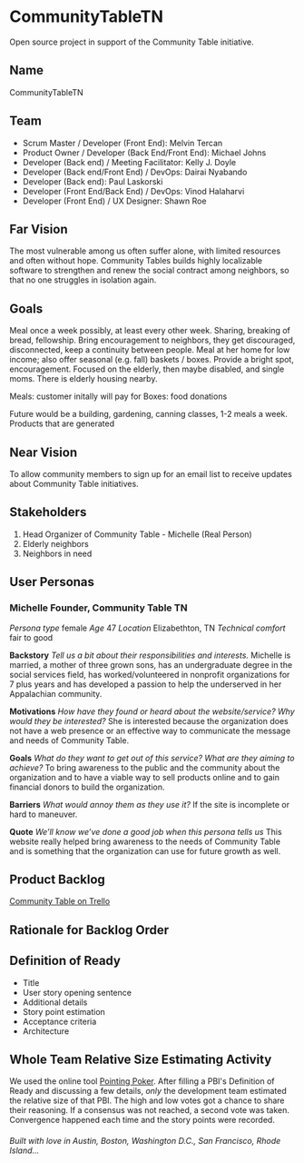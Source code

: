 # CommunityTableTN
Open source project in support of the Community Table initiative.

## Name

CommunityTableTN

## Team
- Scrum Master / Developer (Front End): Melvin Tercan
- Product Owner / Developer (Back End/Front End): Michael Johns
- Developer (Back end) / Meeting Facilitator: Kelly J. Doyle
- Developer (Back end/Front End) / DevOps: Dairai Nyabando
- Developer (Back end): Paul Laskorski
- Developer (Front End/Back End) / DevOps: Vinod Halaharvi
- Developer (Front End) / UX Designer: Shawn Roe

## Far Vision
The most vulnerable among us often suffer alone, with limited resources and often without hope. Community Tables builds highly localizable software to strengthen and renew the social contract among neighbors, so that no one struggles in isolation again.

## Goals <!-- TODO -->
Meal once a week possibly, at least every other week. Sharing, breaking of bread, fellowship. Bring encouragement to neighbors, they get discouraged, disconnected, keep a continuity between people. Meal at her home for low income; also offer seasonal (e.g. fall) baskets / boxes. Provide a bright spot, encouragement. Focused on the elderly, then maybe disabled, and single moms. There is elderly housing nearby.

Meals: customer initally will pay for
Boxes: food donations

Future would be a building, gardening, canning classes, 1-2 meals a week. Products that are generated

## Near Vision
To allow community members to sign up for an email list to receive updates about Community Table initiatives.

## Stakeholders
1. Head Organizer of Community Table - Michelle (Real Person)
2. Elderly neighbors
3. Neighbors in need

## User Personas

### Michelle Founder, Community Table TN
_Persona type_ female
_Age_ 47
_Location_ Elizabethton, TN
_Technical comfort_ fair to good 

__Backstory__
_Tell us a bit about their responsibilities and interests._
Michelle is married, a mother of three grown sons, has an undergraduate degree in the social services field, has worked/volunteered in nonprofit organizations for 7 plus years and has developed a passion to help the underserved in her Appalachian community.

__Motivations__
_How have they found or heard about the website/service? Why would they be interested?_
She is interested because the organization does not have a web presence or an effective way to communicate the message and needs of Community Table.

__Goals__
_What do they want to get out of this service? What are they aiming to achieve?_
To bring awareness to the public and the community about the organization and to have a viable way to sell products online and to gain financial donors to build the organization.

__Barriers__
_What would annoy them as they use it?_
If the site is incomplete or hard to maneuver.

__Quote__
_We’ll know we’ve done a good job when this persona tells us_
This website really helped bring awareness to the needs of Community Table and is something that the organization can use for future growth as well.


## Product Backlog
[Community Table on Trello](https://trello.com/b/i9TmhPfB/final-project-community-table)

## Rationale for Backlog Order <!-- TODO -->


## Definition of Ready
- Title
- User story opening sentence
- Additional details
- Story point estimation
- Acceptance criteria
- Architecture

## Whole Team Relative Size Estimating Activity
We used the online tool [Pointing Poker](https://www.pointingpoker.com). After filling a PBI's Definition of Ready and discussing a few details, *only* the development team estimated the relative size of that PBI. The high and low votes got a chance to share their reasoning. If a consensus was not reached, a second vote was taken. Convergence happened each time and the story points were recorded.




###### Built with love in Austin, Boston, Washington D.C., San Francisco, Rhode Island...


